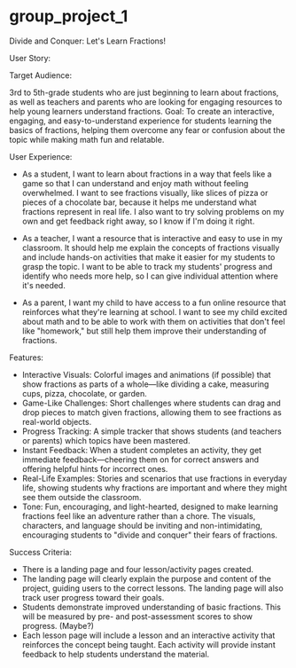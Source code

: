 # group_project_1

Divide and Conquer: Let's Learn Fractions!

User Story:

Target Audience:

3rd to 5th-grade students who are just beginning to learn about fractions, as well as teachers and parents who are looking for engaging resources to help young learners understand fractions.
Goal: To create an interactive, engaging, and easy-to-understand experience for students learning the basics of fractions, helping them overcome any fear or confusion about the topic while making math fun and relatable.

User Experience:

*  As a student, I want to learn about fractions in a way that feels like a game so that I can understand and enjoy math without feeling overwhelmed. I want to see fractions visually, like slices of pizza or pieces of a chocolate bar, because it helps me understand what fractions represent in real life. I also want to try solving problems on my own and get feedback right away, so I know if I'm doing it right.

*  As a teacher, I want a resource that is interactive and easy to use in my classroom. It should help me explain the concepts of fractions visually and include hands-on activities that make it easier for my students to grasp the topic. I want to be able to track my students' progress and identify who needs more help, so I can give individual attention where it's needed.
*  As a parent, I want my child to have access to a fun online resource that reinforces what they're learning at school. I want to see my child excited about math and to be able to work with them on activities that don't feel like "homework," but still help them improve their understanding of fractions.

Features:

*  Interactive Visuals: Colorful images and animations (if possible) that show fractions as parts of a whole—like dividing a cake, measuring cups, pizza, chocolate, or garden.
*  Game-Like Challenges: Short challenges where students can drag and drop pieces to match given fractions, allowing them to see fractions as real-world objects.
*  Progress Tracking: A simple tracker that shows students (and teachers or parents) which topics have been mastered.
*  Instant Feedback: When a student completes an activity, they get immediate feedback—cheering them on for correct answers and offering helpful hints for incorrect ones.
*  Real-Life Examples: Stories and scenarios that use fractions in everyday life, showing students why fractions are important and where they might see them outside the classroom.
*  Tone: Fun, encouraging, and light-hearted, designed to make learning fractions feel like an adventure rather than a chore. The visuals, characters, and language should be inviting and non-intimidating, encouraging students to "divide and conquer" their fears of fractions.

Success Criteria:

*  There is a landing page and four lesson/activity pages created.
*  The landing page will clearly explain the purpose and content of the project, guiding users to the correct lessons. The landing page will also track user progress toward their goals.
*  Students demonstrate improved understanding of basic fractions. This will be measured by pre- and post-assessment scores to show progress. (Maybe?)
*  Each lesson page will include a lesson and an interactive activity that reinforces the concept being taught. Each activity will provide instant feedback to help students understand the material.


